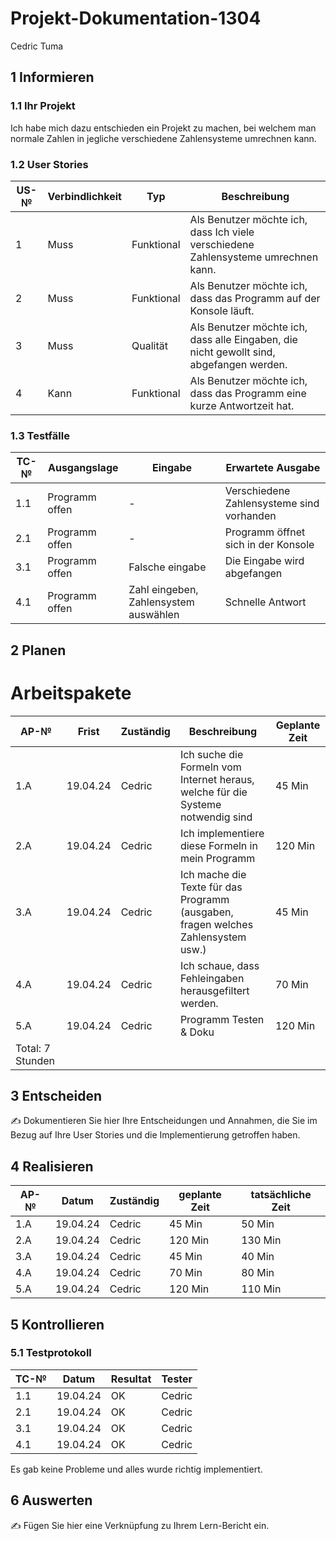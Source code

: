 # Projekt-Dokumentation-1304



Cedric Tuma

## 1 Informieren

### 1.1 Ihr Projekt

Ich habe mich dazu entschieden ein Projekt zu machen, bei welchem man normale Zahlen in jegliche verschiedene Zahlensysteme umrechnen kann.

### 1.2 User Stories

| US-№ | Verbindlichkeit | Typ  | Beschreibung                       |
| ---- | --------------- | ---- | ---------------------------------- |
| 1    | Muss            | Funktional | Als Benutzer möchte ich, dass Ich viele verschiedene Zahlensysteme umrechnen kann. |
| 2    | Muss            | Funktional | Als Benutzer möchte ich, dass das Programm auf der Konsole läuft. |
| 3    | Muss            | Qualität  | Als Benutzer möchte ich, dass alle Eingaben, die nicht gewollt sind, abgefangen werden. |
| 4    | Kann            | Funktional | Als Benutzer möchte ich, dass das Programm eine kurze Antwortzeit hat. |



### 1.3 Testfälle

| TC-№ | Ausgangslage | Eingabe | Erwartete Ausgabe |
| ----- | ------------ | ------- | ----------------- |
| 1.1  | Programm offen | - | Verschiedene Zahlensysteme sind vorhanden |
| 2.1  | Programm offen | - | Programm öffnet sich in der Konsole |
| 3.1  | Programm offen | Falsche eingabe | Die Eingabe wird abgefangen |
| 4.1  | Programm offen | Zahl eingeben, Zahlensystem auswählen | Schnelle Antwort |



## 2 Planen

# Arbeitspakete

| AP-№ | Frist | Zuständig | Beschreibung | Geplante Zeit |
| ---- | ----- | --------- | ------------ | ------------- |
| 1.A  | 19.04.24 | Cedric | Ich suche die Formeln vom Internet heraus, welche für die Systeme notwendig sind | 45 Min |
| 2.A  | 19.04.24 | Cedric | Ich implementiere diese Formeln in mein Programm | 120 Min |
| 3.A  | 19.04.24 | Cedric | Ich mache die Texte für das Programm (ausgaben, fragen welches Zahlensystem usw.) | 45 Min |
| 4.A  | 19.04.24 | Cedric | Ich schaue, dass Fehleingaben herausgefiltert werden. | 70 Min |
| 5.A  | 19.04.24 | Cedric | Programm Testen & Doku | 120 Min |
|Total: 7 Stunden| | | | |



## 3 Entscheiden

✍️ Dokumentieren Sie hier Ihre Entscheidungen und Annahmen, die Sie im Bezug auf Ihre User Stories und die Implementierung getroffen haben.

## 4 Realisieren

| AP-№ | Datum | Zuständig | geplante Zeit | tatsächliche Zeit |
| ---- | ----- | --------- | ------------- | ----------------- |
| 1.A | 19.04.24 | Cedric |  45 Min | 50 Min |
| 2.A | 19.04.24 | Cedric |  120 Min | 130 Min |
| 3.A | 19.04.24 | Cedric |  45 Min | 40 Min |
| 4.A | 19.04.24 | Cedric |  70 Min | 80 Min |
| 5.A | 19.04.24 | Cedric | 120 Min | 110 Min |




## 5 Kontrollieren

### 5.1 Testprotokoll

| TC-№ | Datum | Resultat | Tester |
| ---- | ----- | -------- | ------ |
| 1.1  | 19.04.24 | OK | Cedric |
| 2.1  | 19.04.24 | OK | Cedric |
| 3.1  | 19.04.24 | OK | Cedric |
| 4.1  | 19.04.24 | OK | Cedric |

Es gab keine Probleme und alles wurde richtig implementiert.


## 6 Auswerten

✍️ Fügen Sie hier eine Verknüpfung zu Ihrem Lern-Bericht ein.

